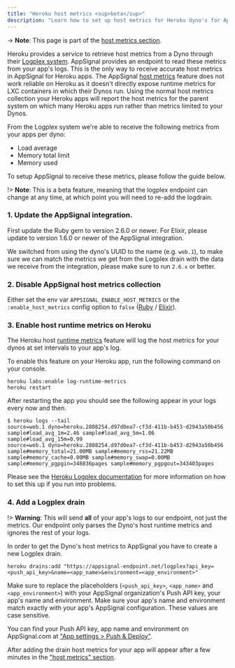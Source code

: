 ```yaml
---
title: "Heroku host metrics <sup>beta</sup>"
description: "Learn how to set up host metrics for Heroku dyno's for AppSignal using Heroku's logplex system."
---
```


-> **Note**: This page is part of the [host metrics section](/metrics/host.html).

Heroku provides a service to retrieve host metrics from a Dyno through their [Logplex system](https://devcenter.heroku.com/articles/logplex).
 AppSignal provides an endpoint to read these metrics from your app's logs. This is the only way to receive accurate host metrics in AppSignal for Heroku apps. The AppSignal [host metrics](/metrics/host.html) feature does not work reliable on Heroku as it doesn't directly expose runtime metrics for LXC containers in which their Dynos run. Using the normal host metrics collection your Heroku apps will report the host metrics for the parent system on which many Heroku apps run rather than metrics limited to your Dynos.

From the Logplex system we're able to receive the following metrics from your apps per dyno:

* Load average
* Memory total limit
* Memory used

To setup AppSignal to receive these metrics, please follow the guide below.

!> **Note**: This is a beta feature, meaning that the logplex endpoint can change at any time, at which point you will need to re-add the logdrain.

### 1. Update the AppSignal integration.

First update the Ruby gem to version 2.6.0 or newer.
For Elixir, please update to version 1.6.0 or newer of the AppSignal integration.

We switched from using the dyno's UUID to the name (e.g. `web.1`), to make sure we can match the metrics we get from the Logplex drain with the data we receive from the integration, please make sure to run `2.6.x` or better.

### 2. Disable AppSignal host metrics collection

Either set the env var `APPSIGNAL_ENABLE_HOST_METRICS` or the `:enable_host_metrics` config option to `false` ([Ruby](/ruby/configuration/options.html#enable_host_metrics) / [Elixir](/elixir/configuration/options.html#enable_host_metrics)).

### 3. Enable host runtime metrics on Heroku

The Heroku host [runtime metrics](https://devcenter.heroku.com/articles/log-runtime-metrics) feature will log the host metrics for your dynos at set intervals to your app's log.

To enable this feature on your Heroku app, run the following command on your console.

```
heroku labs:enable log-runtime-metrics
heroku restart
```

After restarting the app you should see the following appear in your logs every now and then.

```
$ heroku logs --tail
source=web.1 dyno=heroku.2808254.d97d0ea7-cf3d-411b-b453-d2943a50b456 sample#load_avg_1m=2.46 sample#load_avg_5m=1.06 sample#load_avg_15m=0.99
source=web.1 dyno=heroku.2808254.d97d0ea7-cf3d-411b-b453-d2943a50b456 sample#memory_total=21.00MB sample#memory_rss=21.22MB sample#memory_cache=0.00MB sample#memory_swap=0.00MB sample#memory_pgpgin=348836pages sample#memory_pgpgout=343403pages
```

Please see the [Heroku Logplex documentation](https://devcenter.heroku.com/articles/log-runtime-metrics) for more information on how to set this up if you run into problems.

### 4. Add a Logplex drain

!> **Warning**: This will send **all** of your app's logs to our endpoint, not just the metrics. Our endpoint only parses the Dyno's host runtime metrics and ignores the rest of your logs.

In order to get the Dyno's host metrics to AppSignal you have to create a new Logplex drain.

```
heroku drains:add "https://appsignal-endpoint.net/logplex?api_key=<push_api_key>&name=<app_name>&environment=<app_environment>"
```

Make sure to replace the placeholders (`<push_api_key>`, `<app_name>` and `<app_environment>`) with your AppSignal organization's Push API key, your app's name and environment. Make sure your app's name and environment match exactly with your app's AppSignal configuration. These values are case sensitive.

You can find your Push API key, app name and environment on AppSignal.com at ["App settings > Push & Deploy"](https://appsignal.com/redirect-to/app?to=info).

After adding the drain host metrics for your app will appear after a few minutes in the ["host metrics" section](https://appsignal.com/redirect-to/app?to=host_metrics).
